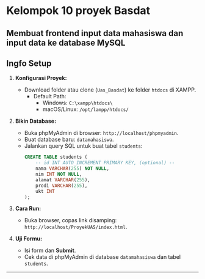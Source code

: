 # Kelompok 10 proyek Basdat

Membuat frontend input data mahasiswa dan input data ke database MySQL
---

## Ingfo Setup

1. **Konfigurasi Proyek:**
   - Download folder atau clone (`Uas_Basdat`) ke folder `htdocs`  di XAMPP.
     - Default Path:
       - Windows: `C:\xampp\htdocs\`
       - macOS/Linux: `/opt/lampp/htdocs/`

2. **Bikin Database:**
   - Buka phpMyAdmin di browser: `http://localhost/phpmyadmin`.
   - Buat database baru: `datamahasiswa`.
   - Jalankan query SQL untuk buat tabel `students`:
     ```sql
     CREATE TABLE students (
         -- id INT AUTO_INCREMENT PRIMARY KEY, (optional) -- 
         nama VARCHAR(255) NOT NULL,
         nim INT NOT NULL,
         alamat VARCHAR(255),
         prodi VARCHAR(255),
         ukt INT
     );
     ```

5. **Cara Run:**
   - Buka browser, copas link disamping: `http://localhost/ProyekUAS/index.html`.

6. **Uji Formu:**
   - Isi form dan **Submit**.
   - Cek data di phpMyAdmin di database `datamahasiswa` dan tabel `students`.


---




